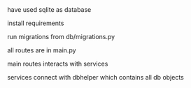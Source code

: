 ##

have used sqlite as database

install requirements

run migrations from db/migrations.py

all routes are in main.py

main routes interacts with services

services connect with dbhelper which contains all db objects